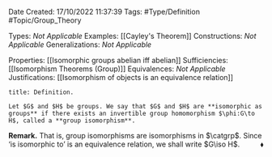 <div class="topSpace"></div>

Date Created: 17/10/2022 11:37:39
Tags: #Type/Definition #Topic/Group_Theory

Types: <i>Not Applicable</i>
Examples: [[Cayley's Theorem]]
Constructions: <i>Not Applicable</i>
Generalizations: <i>Not Applicable</i>

Properties: [[Isomorphic groups abelian iff abelian]]
Sufficiencies: [[Isomorphism Theorems (Group)]]
Equivalences: <i>Not Applicable</i>
Justifications: [[Isomorphism of objects is an equivalence relation]]

``` ad-Definition
title: Definition.

Let $G$ and $H$ be groups. We say that $G$ and $H$ are **isomorphic as groups** if there exists an invertible group homomorphism $\phi:G\to H$, called a **group isomorphism**.

```

<b>Remark.</b> That is, group isomorphisms are isomorphisms in $\catgrp$. Since $\textrm{`}$is isomorphic to$\textrm{'}$ is an equivalence relation, we shall write $G\iso H$.<span style="float:right;">$\blacklozenge$</span>
